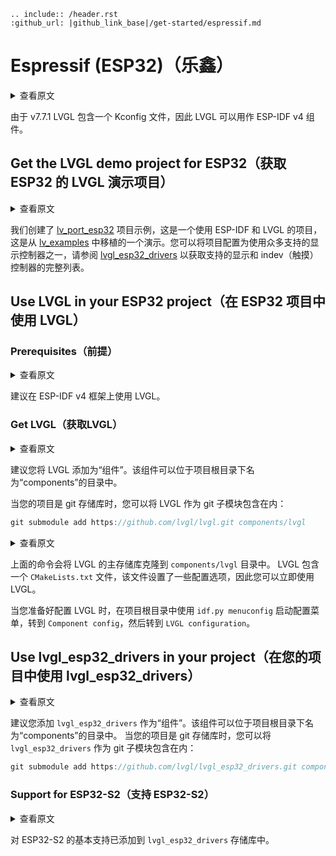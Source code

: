```eval_rst
.. include:: /header.rst 
:github_url: |github_link_base|/get-started/espressif.md
```

# Espressif (ESP32)（乐鑫）
<details>
<summary>查看原文</summary>
<p>

Since v7.7.1 LVGL includes a Kconfig file, so LVGL can be used as an ESP-IDF v4 component.

</p>
</details>

由于 v7.7.1 LVGL 包含一个 Kconfig 文件，因此 LVGL 可以用作 ESP-IDF v4 组件。

## Get the LVGL demo project for ESP32（获取 ESP32 的 LVGL 演示项目）

<details>
<summary>查看原文</summary>
<p>

We've created [lv_port_esp32](https://github.com/lvgl/lv_port_esp32), a project using ESP-IDF and LVGL to show one of the demos from [lv_examples](https://github.com/lvgl/lv_examples).
You are able to configure the project to use one of the many supported display controllers, see [lvgl_esp32_drivers](https://github.com/lvgl/lvgl_esp32_drivers) for a complete list
of supported display and indev (touch) controllers.

</p>
</details>

我们创建了 [lv_port_esp32](https://github.com/lvgl/lv_port_esp32) 项目示例，这是一个使用 ESP-IDF 和 LVGL 的项目，这是从 [lv_examples](https://github.com/lvgl/lv_examples) 中移植的一个演示。您可以将项目配置为使用众多支持的显示控制器之一，请参阅 [lvgl_esp32_drivers](https://github.com/lvgl/lvgl_esp32_drivers) 以获取支持的显示和 indev（触摸）控制器的完整列表。

## Use LVGL in your ESP32 project（在 ESP32 项目中使用 LVGL）

### Prerequisites（前提）

<details>
<summary>查看原文</summary>
<p>

ESP-IDF v4 framework is the suggested version to use.

</p>
</details>

建议在 ESP-IDF v4 框架上使用 LVGL。

### Get LVGL（获取LVGL）

<details>
<summary>查看原文</summary>
<p>

You are suggested to add LVGL as a "component". This component can be located inside a directory named "components" on your project root directory.

When your project is a git repository you can include LVGL as a git submodule:

</p>
</details>

建议您将 LVGL 添加为“组件”。该组件可以位于项目根目录下名为“components”的目录中。

当您的项目是 git 存储库时，您可以将 LVGL 作为 git 子模块包含在内：

```c
git submodule add https://github.com/lvgl/lvgl.git components/lvgl
```

<details>
<summary>查看原文</summary>
<p>

The above command will clone LVGL's main repository into the `components/lvgl` directory. LVGL includes a `CMakeLists.txt` file that sets some configuration options so you can use LVGL right away.

When you are ready to configure LVGL launch the configuration menu with `idf.py menuconfig` on your project root directory, go to `Component config` and then `LVGL configuration`.

</p>
</details>

上面的命令会将 LVGL 的主存储库克隆到 `components/lvgl` 目录中。 LVGL 包含一个 `CMakeLists.txt` 文件，该文件设置了一些配置选项，因此您可以立即使用 LVGL。

当您准备好配置 LVGL 时，在项目根目录中使用 `idf.py menuconfig` 启动配置菜单，转到 `Component config`，然后转到 `LVGL configuration`。


## Use lvgl_esp32_drivers in your project（在您的项目中使用 lvgl_esp32_drivers）

<details>
<summary>查看原文</summary>
<p>

You are suggested to add `lvgl_esp32_drivers` as a "component". This component can be located inside a directory named "components" on your project root directory.

When your project is a git repository you can include `lvgl_esp32_drivers` as a git submodule:

</p>
</details>

建议您添加 `lvgl_esp32_drivers` 作为“组件”。该组件可以位于项目根目录下名为“components”的目录中。
当您的项目是 git 存储库时，您可以将 `lvgl_esp32_drivers` 作为 git 子模块包含在内：

```c
git submodule add https://github.com/lvgl/lvgl_esp32_drivers.git components/lvgl_esp32_drivers
```

### Support for ESP32-S2（支持 ESP32-S2）

<details>
<summary>查看原文</summary>
<p>

Basic support for ESP32-S2 has been added into the `lvgl_esp32_drivers` repository.

</p>
</details>

对 ESP32-S2 的基本支持已添加到 `lvgl_esp32_drivers` 存储库中。